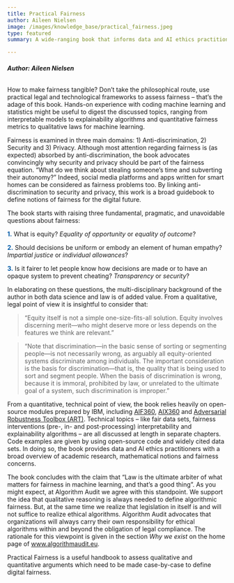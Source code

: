 ```yaml
---
title: Practical Fairness
author: Aileen Nielsen
image: /images/knowledge_base/practical_fairness.jpeg
type: featured
summary: A wide-ranging book that informs data and AI ethics practitioners about recent advances in open-source toolkits and legal frameworks.

---
```

###### **Author: Aileen Nielsen**

How to make fairness tangible? Don’t take the philosophical route, use practical legal and technological frameworks to assess fairness – that’s the adage of this book. Hands-on experience with coding machine learning and statistics might be useful to digest the discussed topics, ranging from interpretable models to explainability algorithms and quantitative fairness metrics to qualitative laws for machine learning. 

Fairness is examined in three main domains: 1) Anti-discrimination, 2) Security and 3) Privacy. Although most attention regarding fairness is (as expected) absorbed by anti-discrimination, the book advocates convincingly why security and privacy should be part of the fairness equation. “What do we think about stealing someone’s time and subverting their autonomy?” Indeed, social media platforms and apps written for smart homes can be considered as fairness problems too. By linking anti-discrimination to security and privacy, this work is a broad guidebook to define notions of fairness for the digital future.

The book starts with raising three fundamental, pragmatic, and unavoidable questions about fairness: 

<span style="color:#005aa7; font-weight: bold;">1\.</span> What is equity? _Equality of opportunity_ or _equality of outcome_?

<span style="color:#005aa7; font-weight: bold;">2\.</span> Should decisions be uniform or embody an element of human empathy? _Impartial justice_ or _individual allowances_?

<span style="color:#005aa7; font-weight: bold;">3\.</span> Is it fairer to let people know how decisions are made or to have an opaque system to prevent cheating? _Transparency_ or _security_?

In elaborating on these questions, the multi-disciplinary background of the author in both data science and law is of added value. From a qualitative, legal point of view it is insightful to consider that:

> “Equity itself is not a simple one-size-fits-all solution. Equity involves discerning merit—who might deserve more or less depends on the features we think are relevant.”

> “Note that discrimination—in the basic sense of sorting or segmenting people—is not necessarily wrong, as arguably all equity-oriented systems discriminate among individuals. The important consideration is the basis for discrimination—that is, the quality that is being used to sort and segment people. When the basis of discrimination is wrong, because it is immoral, prohibited by law, or unrelated to the ultimate goal of a system, such discrimination is improper.”

From a quantitative, technical point of view, the book relies heavily on open-source modules prepared by IBM, including <a href="https://aif360.mybluemix.net/" target="_blank">AIF360</a>, <a href="https://aix360.mybluemix.net/" target="_blank">AIX360</a> and <a href="https://adversarial-robustness-toolbox.org/" target="_blank">Adversarial Robustness Toolbox (ART)</a>. Technical topics – like fair data sets, fairness interventions (pre-, in- and post-processing) interpretability and explainability algorithms – are all discussed at length in separate chapters. Code examples are given by using open-source code and widely cited data sets. In doing so, the book provides data and AI ethics practitioners with a broad overview of academic research, mathematical notions and fairness concerns.

The book concludes with the claim that “Law is the ultimate arbiter of what matters for fairness in machine learning, and that’s a good thing”. As you might expect, at Algorithm Audit we agree with this standpoint. We support the idea that qualitative reasoning is always needed to define algorithmic fairness. But, at the same time we realize that legislation in itself is and will not suffice to realize ethical algorithms. Algorithm Audit advocates that organizations will always carry their own responsibility for ethical algorithms within and beyond the obligation of legal compliance. The rationale for this viewpoint is given in the section _Why we exist_ on the home page of <a href="www.algorithmaudit.eu/" target="_blank">www.algorithmaudit.eu</a>. 

Practical Fairness is a useful handbook to assess qualitative and quantitative arguments which need to be made case-by-case to define digital fairness.


<!-- _Update 28-12-2021_

We are happy to announce Aileen Nielsen is now part of Algorithm Audit’s Board of Advice. -->

